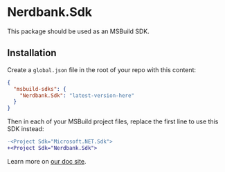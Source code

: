 # Nerdbank.Sdk

This package should be used as an MSBuild SDK.

## Installation

Create a `global.json` file in the root of your repo with this content:

```json
{
  "msbuild-sdks": {
    "Nerdbank.Sdk": "latest-version-here"
  }
}
```

Then in each of your MSBuild project files, replace the first line to use this SDK instead:

```diff
-<Project Sdk="Microsoft.NET.Sdk">
+<Project Sdk="Nerdbank.Sdk">
```

Learn more on [our doc site](http://aarnott.github.io/Nerdbank.Sdk/).
